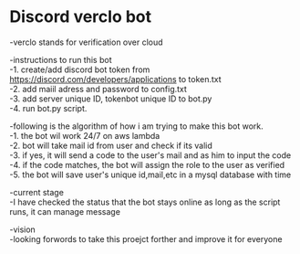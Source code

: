 # Discord verclo bot
-verclo stands for verification over cloud

-instructions to run this bot  
-1. create/add discord bot token from https://discord.com/developers/applications to token.txt  
-2. add maiil adress and password to config.txt  
-3. add server unique ID, tokenbot unique ID to bot.py  
-4. run bot.py script.

-following is the algorithm of how i am trying to make this bot work.  
-1. the bot wil work 24/7 on aws lambda  
-2. bot will take mail id from user and check if its valid  
-3. if yes, it will send a code to the user's mail and as him to input the code  
-4. if the code matches, the bot will assign the role to the user as verified  
-5.  the bot will save user's unique id,mail,etc in a mysql database with time

-current stage  
-I have checked the status that the bot stays online as long as the script runs, it can manage message

-vision  
-looking forwords to take this proejct forther and improve it for everyone
